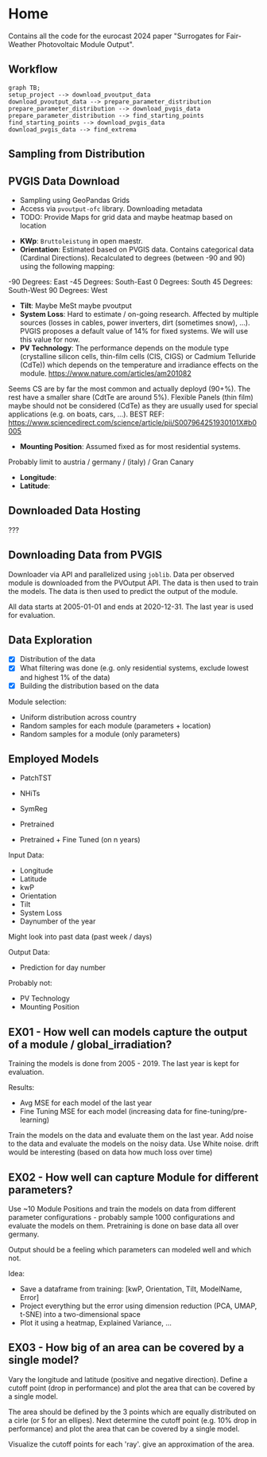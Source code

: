 # Home

Contains all the code for the eurocast 2024 paper "Surrogates for Fair-Weather Photovoltaic Module Output".


Workflow
--------

```mermaid
graph TB;
setup_project --> download_pvoutput_data
download_pvoutput_data --> prepare_parameter_distribution
prepare_parameter_distribution --> download_pvgis_data
prepare_parameter_distribution --> find_starting_points
find_starting_points --> download_pvgis_data
download_pvgis_data --> find_extrema
```

## Sampling from Distribution

## PVGIS Data Download

- Sampling using GeoPandas Grids
- Access via `pvoutput-ofc` library. Downloading metadata
- TODO: Provide Maps for grid data and maybe heatmap based on location

* **KWp**: `Bruttoleistung` in open maestr.
* **Orientation**: Estimated based on PVGIS data. Contains categorical data (Cardinal Directions). Recalculated to degrees (between -90 and 90) using the following mapping:

-90 Degrees: East
-45 Degrees: South-East
0 Degrees: South
45 Degrees: South-West
90 Degrees: West

* **Tilt**: Maybe MeSt maybe pvoutput
* **System Loss**: Hard to estimate / on-going research. Affected by multiple sources (losses in cables, power inverters, dirt (sometimes snow), ...). PVGIS proposes a default value of 14% for fixed systems. We will use this value for now.
* **PV Technology**: The performance depends on the module type (crystalline silicon cells, thin-film cells (CIS, CIGS) or Cadmium Telluride (CdTe)) which depends on the temperature and irradiance effects on the module. 
https://www.nature.com/articles/am201082

Seems CS are by far the most common and actually deployd (90+%). The rest have a smaller share (CdtTe are around 5%). Flexible Panels (thin film) maybe should not be considered (CdTe) as they are usually used for special applications (e.g. on boats, cars, ...).
BEST REF: https://www.sciencedirect.com/science/article/pii/S007964251930101X#b0005

* **Mounting Position**: Assumed fixed as for most residential systems.

Probably limit to austria / germany / (italy) / Gran Canary
* **Longitude**: 
* **Latitude**: 

## Downloaded Data Hosting

???

## Downloading Data from PVGIS

Downloader via API and parallelized using `joblib`.
Data per observed module is downloaded from the PVOutput API. The data is then used to train the models. The data is then used to predict the output of the module. 

All data starts at 2005-01-01 and ends at 2020-12-31. The last year is used for evaluation.

## Data Exploration

- [x] Distribution of the data
- [x] What filtering was done (e.g. only residential systems, exclude lowest and highest 1% of the data)
- [x] Building the distribution based on the data

Module selection:
- Uniform distribution across country
- Random samples for each module (parameters + location)
- Random samples for a module (only parameters)


## Employed Models

- PatchTST
- NHiTs
- SymReg

- Pretrained
- Pretrained + Fine Tuned (on n years)

Input Data:
- Longitude
- Latitude
- kwP
- Orientation
- Tilt
- System Loss
- Daynumber of the year

Might look into past data (past week / days)

Output Data:
- Prediction for day number

Probably not:
- PV Technology
- Mounting Position

## EX01 - How well can models capture the output of a module / global_irradiation?

Training the models is done from 2005 - 2019. The last year is kept for evaluation.

Results:
 - Avg MSE for each model of the last year
 - Fine Tuning MSE for each model (increasing data for fine-tuning/pre-learning)

Train the models on the data and evaluate them on the last year. Add noise to the data and evaluate the models on the noisy data.
Use White noise. drift would be interesting (based on data how much loss over time)

## EX02 - How well can capture Module for different parameters?

Use ~10 Module Positions and train the models on data from different parameter configurations - probably sample 1000 configurations and evaluate the models on them. Pretraining is done on base data all over germany.

Output should be a feeling which parameters can modeled well and which not.

Idea:
  - Save a dataframe from training:
  [kwP, Orientation, Tilt, ModelName, Error]
  - Project everything but the error using dimension reduction (PCA, UMAP, t-SNE) into a two-dimensional space
  - Plot it using a heatmap, Explained Variance, ...

## EX03 - How big of an area can be covered by a single model?

Vary the longitude and latitude (positive and negative direction). Define a cutoff point (drop in performance) and plot the area that can be covered by a single model.

The area should be defined by the 3 points which are equally distributed on a cirle (or 5 for an ellipes).
Next determine the cutoff point (e.g. 10% drop in performance) and plot the area that can be covered by a single model.

Visualize the cutoff points for each 'ray'. give an approximation of the area.